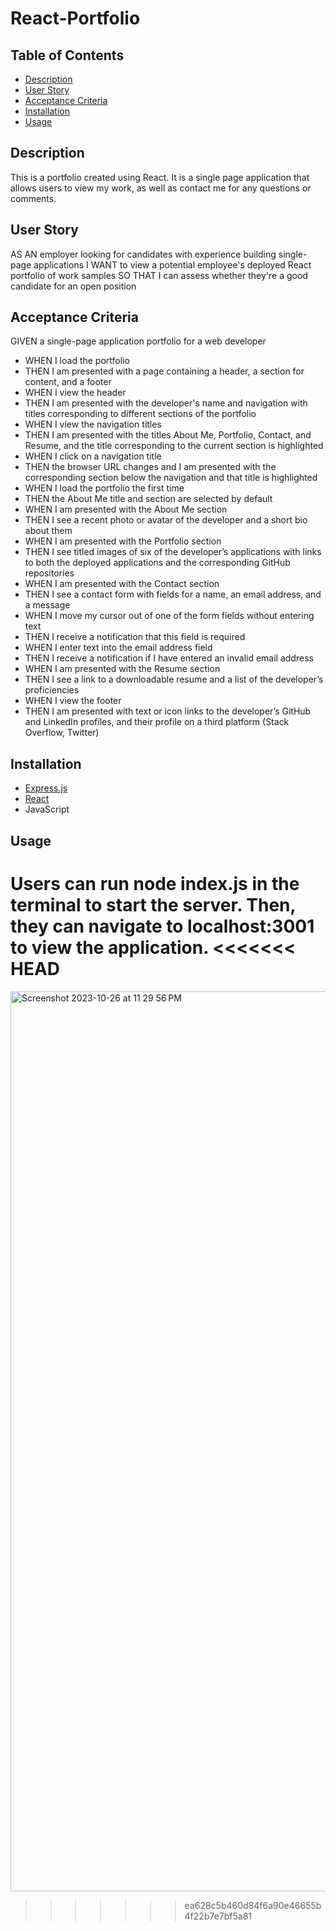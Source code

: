 # React-Portfolio

## Table of Contents
- [Description](#description)
- [User Story](#user-story)
- [Acceptance Criteria](#acceptance-criteria)
- [Installation](#installation)
- [Usage](#usage)



## Description

This is a portfolio created using React. It is a single page application that allows users to view my work, as well as contact me for any questions or comments.



## User Story

AS AN employer looking for candidates with experience building single-page applications
I WANT to view a potential employee's deployed React portfolio of work samples
SO THAT I can assess whether they're a good candidate for an open position

## Acceptance Criteria

GIVEN a single-page application portfolio for a web developer
- WHEN I load the portfolio
- THEN I am presented with a page containing a header, a section for content, and a footer
- WHEN I view the header
- THEN I am presented with the developer's name and navigation with titles corresponding to different sections of the portfolio
- WHEN I view the navigation titles
- THEN I am presented with the titles About Me, Portfolio, Contact, and Resume, and the title corresponding to the current section is highlighted
- WHEN I click on a navigation title
- THEN the browser URL changes and I am presented with the corresponding section below the navigation and that title is highlighted
- WHEN I load the portfolio the first time
- THEN the About Me title and section are selected by default
- WHEN I am presented with the About Me section
- THEN I see a recent photo or avatar of the developer and a short bio about them
- WHEN I am presented with the Portfolio section
- THEN I see titled images of six of the developer’s applications with links to both the deployed applications and the corresponding GitHub repositories
- WHEN I am presented with the Contact section
- THEN I see a contact form with fields for a name, an email address, and a message
- WHEN I move my cursor out of one of the form fields without entering text
- THEN I receive a notification that this field is required
- WHEN I enter text into the email address field
- THEN I receive a notification if I have entered an invalid email address
- WHEN I am presented with the Resume section
- THEN I see a link to a downloadable resume and a list of the developer’s proficiencies
- WHEN I view the footer
- THEN I am presented with text or icon links to the developer’s GitHub and LinkedIn profiles, and their profile on a third platform (Stack Overflow, Twitter)


## Installation

- [Express.js](https://www.npmjs.com/package/express)
- [React](https://reactjs.org/)
- JavaScript 

## Usage

Users can run node index.js in the terminal to start the server. Then, they can navigate to localhost:3001 to view the application.
<<<<<<< HEAD
=======



<img width="1440" alt="Screenshot 2023-10-26 at 11 29 56 PM" src="https://github.com/eissamonet/React-Portfolio/assets/133728858/ca4d3be6-7dd4-4846-8b64-d2ed283eb9d8">







>>>>>>> ea628c5b460d84f6a90e46655b4f22b7e7bf5a81

